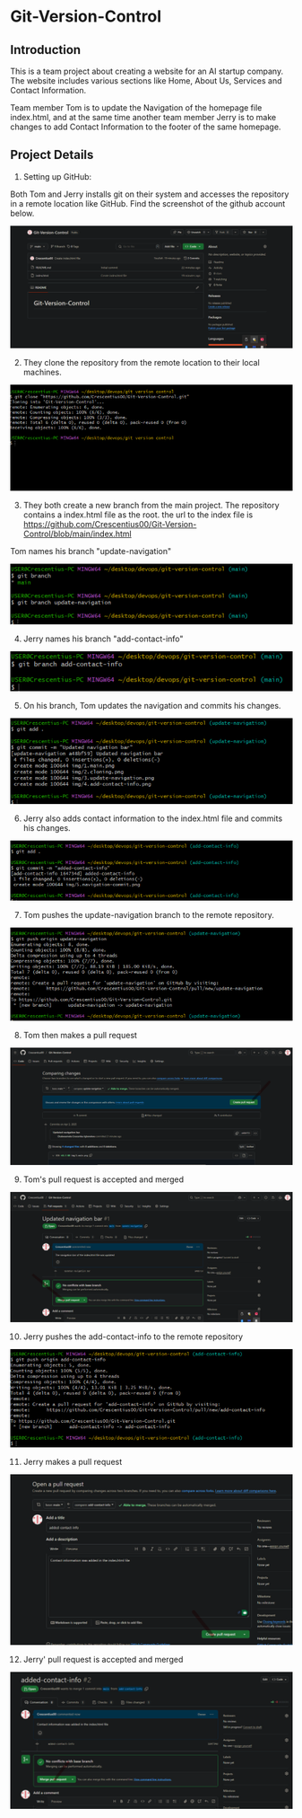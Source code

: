 # Git-Version-Control

## Introduction
This is a team project about creating a website for an AI startup company. The website includes various sections like Home, About Us, Services and Contact Information.

Team member Tom is to update the Navigation of the homepage file index.html, and at the same time another team member Jerry is to make changes to add Contact Information to the footer of the same homepage.

## Project Details
1. Setting up GitHub:

Both Tom and Jerry installs git on their system and accesses the repository in a remote location like GitHub.
Find the screenshot of the github account below.

![](/img/1.GitHub-dashboard.png)

2. They clone the repository from the remote location to their local machines.

![](/img/2.git-cli.png)

3. They both create a new branch from the main project. The repository contains a index.html file as the root.
the url to the index file is https://github.com/Crescentius00/Git-Version-Control/blob/main/index.html

Tom names his branch "update-navigation"

![](/img/3.update-navigation.png)

4. Jerry names his branch "add-contact-info"

![](/img/4.add-contact-info.png)

5. On his branch, Tom updates the navigation and commits his changes.

![](/img/5.navigation-commit.png)

6. Jerry also adds contact information to the index.html file and commits his changes.

![](/img/6.contact-info-commit.png)

7. Tom pushes the update-navigation branch to the remote repository.

![](/img/7.push-update-navigation.png)

8. Tom then makes a pull request

![](/img/8.pr-update-navigation.png)

9. Tom's pull request is accepted and merged

![](/img/9.pr-merged.png)

10. Jerry pushes the add-contact-info to the remote repository

![](/img/10.push-add-contact-info.png)

11. Jerry makes a pull request

![](/img/11.pr-add-contact-info.png)

12. Jerry' pull request is accepted and merged

![](/img/12.contact-info-pr-merged.png)